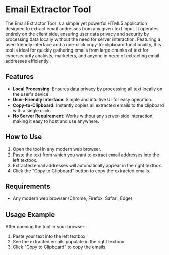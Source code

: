 # Email Extractor Tool
The Email Extractor Tool is a simple yet powerful HTML5 application designed to extract email addresses from any given text input. It operates entirely on the client side, ensuring user data privacy and security by processing data locally without the need for server interaction. Featuring a user-friendly interface and a one-click copy-to-clipboard functionality, this tool is ideal for quickly gathering emails from large chunks of text for cybersecurity analysts, marketers, and anyone in need of extracting email addresses efficiently.

## Features
- **Local Processing**: Ensures data privacy by processing all text locally on the user's device.
- **User-Friendly Interface**: Simple and intuitive UI for easy operation.
- **Copy-to-Clipboard**: Instantly copies all extracted emails to the clipboard with a single click.
- **No Server Requirement**: Works without any server-side interaction, making it easy to host and use anywhere.

## How to Use
1. Open the tool in any modern web browser.
2. Paste the text from which you want to extract email addresses into the left textbox.
3. Extracted email addresses will automatically appear in the right textbox.
4. Click the "Copy to Clipboard" button to copy the extracted emails.

## Requirements
- Any modern web browser (Chrome, Firefox, Safari, Edge)

## Usage Example
After opening the tool in your browser:
1. Paste your text into the left textbox.
2. See the extracted emails populate in the right textbox.
3. Click "Copy to Clipboard" to copy the emails.
